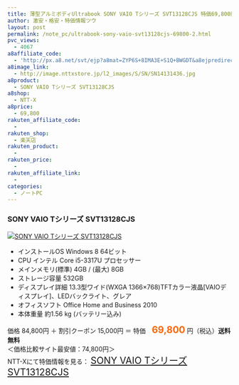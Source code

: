 ```yaml
---
title: 薄型アルミボディUltrabook SONY VAIO Tシリーズ SVT13128CJS 特価69,800円！送料無料！
author: 激安・格安・特価情報ツウ
layout: post
permalink: /note_pc/ultrabook-sony-vaio-svt13128cjs-69800-2.html
pvc_views:
  - 4067
a8affiliate_code:
  - 'http://px.a8.net/svt/ejp?a8mat=ZYP6S+8IMA3E+S1Q+BWGDT&a8ejpredirect=http://nttxstore.jp/_II_SN14131436'
a8image_link:
  - http://image.nttxstore.jp/l2_images/S/SN/SN14131436.jpg
a8product:
  - SONY VAIO Tシリーズ SVT13128CJS
a8shop:
  - NTT-X
a8price:
  - 69,800
rakuten_affiliate_code:
  - 
rakuten_shop:
  - 楽天店
rakuten_product:
  - 
rakuten_price:
  - 
rakuten_affiliate_link:
  - 
categories:
  - ノートPC
---
```

### SONY VAIO Tシリーズ SVT13128CJS

<div class="img-bg2 img_L">
  <a title="SONY VAIO Tシリーズ SVT13128CJS" href="http://px.a8.net/svt/ejp?a8mat=ZYP6S+8IMA3E+S1Q+BWGDT&a8ejpredirect=http://nttxstore.jp/_II_SN14131436" target="_blank"><img src="http://i2.wp.com/image.nttxstore.jp/l2_images/S/SN/SN14131436.jpg?resize=120%2C120" border="0" alt="SONY VAIO Tシリーズ SVT13128CJS" style="border: 0pt none;" data-recalc-dims="1" /></a>
</div>

<!--more-->

  * インストールOS Windows 8 64ビット
  * CPU インテル Core i5-3317U プロセッサー
  * メインメモリ(標準) 4GB / (最大) 8GB
  * ストレージ容量 532GB
  * ディスプレイ詳細 13.3型ワイド(WXGA 1366×768)TFTカラー液晶[VAIOディスプレイ]、LEDバックライト、グレア
  * オフィスソフト Office Home and Business 2010
  * 本体重量 約1.56 kg (バッテリー込み)

価格 84,800円 ＋ 割引クーポン 15,000円 ＝ 特価　<span style="color: #ff6600; font-size: 150%;"><strong>69,800</strong></span> 円（税込）**送料無料**  
＜価格比較サイト最安値：74,800円＞  
NTT-Xにて特価情報を見る： <span style="font-size: 150%;"><a href="http://px.a8.net/svt/ejp?a8mat=ZYP6S+8IMA3E+S1Q+BWGDT&a8ejpredirect=http://nttxstore.jp/_II_SN14131436" target="_blank">SONY VAIO Tシリーズ SVT13128CJS</a></span>